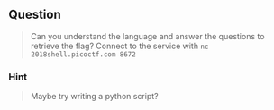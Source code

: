## Question
>Can you understand the language and answer the questions to retrieve the flag? Connect to the service with `` nc 2018shell.picoctf.com 8672 ``

### Hint
>Maybe try writing a python script?
